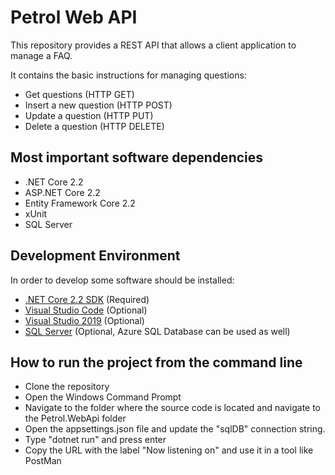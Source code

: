 # Petrol Web API

This repository provides a REST API that allows a client application to manage a FAQ.

It contains the basic instructions for managing questions:
- Get questions (HTTP GET)
- Insert a new question (HTTP POST)
- Update a question (HTTP PUT)
- Delete a question (HTTP DELETE)

## Most important software dependencies
- .NET Core 2.2
- ASP.NET Core 2.2
- Entity Framework Core 2.2
- xUnit
- SQL Server

## Development Environment

In order to develop some software should be installed:

- [.NET Core 2.2 SDK](https://dotnet.microsoft.com/download) (Required)
- [Visual Studio Code](https://code.visualstudio.com/) (Optional)
- [Visual Studio 2019](https://visualstudio.microsoft.com/vs) (Optional)
- [SQL Server](https://www.microsoft.com/es-es/sql-server/sql-server-downloads) (Optional, Azure SQL Database can be used as well)

## How to run the project from the command line
- Clone the repository
- Open the Windows Command Prompt
- Navigate to the folder where the source code is located and navigate to the Petrol.WebApi folder
- Open the appsettings.json file and update the "sqlDB" connection string.
- Type "dotnet run" and press enter
- Copy the URL with the label "Now listening on" and use it in a tool like PostMan
